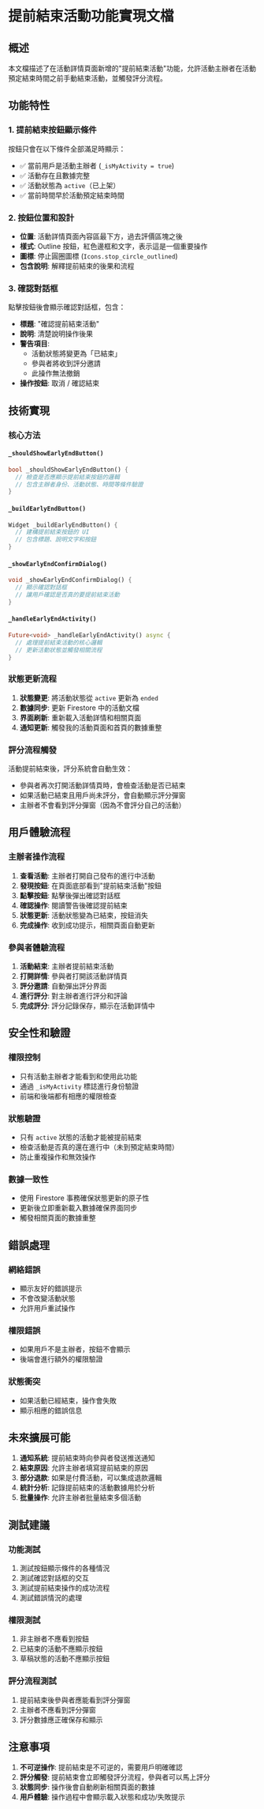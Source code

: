 # 提前結束活動功能實現文檔

## 概述

本文檔描述了在活動詳情頁面新增的"提前結束活動"功能，允許活動主辦者在活動預定結束時間之前手動結束活動，並觸發評分流程。

## 功能特性

### 1. 提前結束按鈕顯示條件

按鈕只會在以下條件全部滿足時顯示：

- ✅ 當前用戶是活動主辦者 (`_isMyActivity = true`)
- ✅ 活動存在且數據完整
- ✅ 活動狀態為 `active`（已上架）
- ✅ 當前時間早於活動預定結束時間

### 2. 按鈕位置和設計

- **位置**: 活動詳情頁面內容區最下方，過去評價區塊之後
- **樣式**: Outline 按鈕，紅色邊框和文字，表示這是一個重要操作
- **圖標**: 停止圓圈圖標 (`Icons.stop_circle_outlined`)
- **包含說明**: 解釋提前結束的後果和流程

### 3. 確認對話框

點擊按鈕後會顯示確認對話框，包含：

- **標題**: "確認提前結束活動"
- **說明**: 清楚說明操作後果
- **警告項目**:
  - 活動狀態將變更為「已結束」
  - 參與者將收到評分邀請
  - 此操作無法撤銷
- **操作按鈕**: 取消 / 確認結束

## 技術實現

### 核心方法

#### `_shouldShowEarlyEndButton()`
```dart
bool _shouldShowEarlyEndButton() {
  // 檢查是否應顯示提前結束按鈕的邏輯
  // 包含主辦者身份、活動狀態、時間等條件驗證
}
```

#### `_buildEarlyEndButton()`
```dart
Widget _buildEarlyEndButton() {
  // 建構提前結束按鈕的 UI
  // 包含標題、說明文字和按鈕
}
```

#### `_showEarlyEndConfirmDialog()`
```dart
void _showEarlyEndConfirmDialog() {
  // 顯示確認對話框
  // 讓用戶確認是否真的要提前結束活動
}
```

#### `_handleEarlyEndActivity()`
```dart
Future<void> _handleEarlyEndActivity() async {
  // 處理提前結束活動的核心邏輯
  // 更新活動狀態並觸發相關流程
}
```

### 狀態更新流程

1. **狀態變更**: 將活動狀態從 `active` 更新為 `ended`
2. **數據同步**: 更新 Firestore 中的活動文檔
3. **界面刷新**: 重新載入活動詳情和相關頁面
4. **通知更新**: 觸發我的活動頁面和首頁的數據重整

### 評分流程觸發

活動提前結束後，評分系統會自動生效：

- 參與者再次打開活動詳情頁時，會檢查活動是否已結束
- 如果活動已結束且用戶尚未評分，會自動顯示評分彈窗
- 主辦者不會看到評分彈窗（因為不會評分自己的活動）

## 用戶體驗流程

### 主辦者操作流程

1. **查看活動**: 主辦者打開自己發布的進行中活動
2. **發現按鈕**: 在頁面底部看到"提前結束活動"按鈕
3. **點擊按鈕**: 點擊後彈出確認對話框
4. **確認操作**: 閱讀警告後確認提前結束
5. **狀態更新**: 活動狀態變為已結束，按鈕消失
6. **完成操作**: 收到成功提示，相關頁面自動更新

### 參與者體驗流程

1. **活動結束**: 主辦者提前結束活動
2. **打開詳情**: 參與者打開該活動詳情頁
3. **評分邀請**: 自動彈出評分界面
4. **進行評分**: 對主辦者進行評分和評論
5. **完成評分**: 評分記錄保存，顯示在活動詳情中

## 安全性和驗證

### 權限控制
- 只有活動主辦者才能看到和使用此功能
- 通過 `_isMyActivity` 標誌進行身份驗證
- 前端和後端都有相應的權限檢查

### 狀態驗證
- 只有 `active` 狀態的活動才能被提前結束
- 檢查活動是否真的還在進行中（未到預定結束時間）
- 防止重複操作和無效操作

### 數據一致性
- 使用 Firestore 事務確保狀態更新的原子性
- 更新後立即重新載入數據確保界面同步
- 觸發相關頁面的數據重整

## 錯誤處理

### 網絡錯誤
- 顯示友好的錯誤提示
- 不會改變活動狀態
- 允許用戶重試操作

### 權限錯誤
- 如果用戶不是主辦者，按鈕不會顯示
- 後端會進行額外的權限驗證

### 狀態衝突
- 如果活動已經結束，操作會失敗
- 顯示相應的錯誤信息

## 未來擴展可能

1. **通知系統**: 提前結束時向參與者發送推送通知
2. **結束原因**: 允許主辦者填寫提前結束的原因
3. **部分退款**: 如果是付費活動，可以集成退款邏輯
4. **統計分析**: 記錄提前結束的活動數據用於分析
5. **批量操作**: 允許主辦者批量結束多個活動

## 測試建議

### 功能測試
1. 測試按鈕顯示條件的各種情況
2. 測試確認對話框的交互
3. 測試提前結束操作的成功流程
4. 測試錯誤情況的處理

### 權限測試
1. 非主辦者不應看到按鈕
2. 已結束的活動不應顯示按鈕
3. 草稿狀態的活動不應顯示按鈕

### 評分流程測試
1. 提前結束後參與者應能看到評分彈窗
2. 主辦者不應看到評分彈窗
3. 評分數據應正確保存和顯示

## 注意事項

1. **不可逆操作**: 提前結束是不可逆的，需要用戶明確確認
2. **評分觸發**: 提前結束會立即觸發評分流程，參與者可以馬上評分
3. **狀態同步**: 操作後會自動刷新相關頁面的數據
4. **用戶體驗**: 操作過程中會顯示載入狀態和成功/失敗提示
